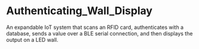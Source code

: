 # Authenticating_Wall_Display
An expandable IoT system that scans an RFID card, authenticates with a database, sends a value over a BLE serial connection, and then displays the output on a LED wall.
